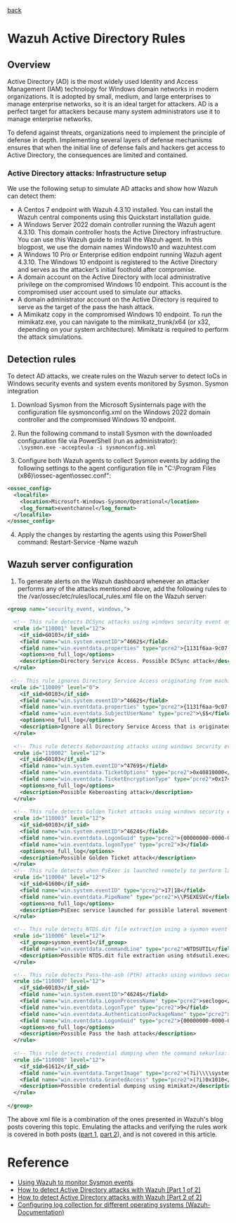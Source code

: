[back](./README.md)

# Wazuh Active Directory Rules
 
## Overview

Active Directory (AD) is the most widely used Identity and Access Management (IAM) technology for Windows domain networks in modern organizations. It is adopted by small, medium, and large enterprises to manage enterprise networks, so it is an ideal target for attackers. AD is a perfect target for attackers because many system administrators use it to manage enterprise networks.

To defend against threats, organizations need to implement the principle of defense in depth. Implementing several layers of defense mechanisms ensures that when the initial line of defense fails and hackers get access to Active Directory, the consequences are limited and contained. 

### Active Directory attacks: Infrastructure setup

We use the following setup to simulate AD attacks and show how Wazuh can detect them:

- A Centos 7 endpoint with Wazuh 4.3.10 installed. You can install the Wazuh central components using this Quickstart installation guide.
- A Windows Server 2022 domain controller running the Wazuh agent 4.3.10. This domain controller hosts the Active Directory infrastructure. You can use this Wazuh guide to install the Wazuh agent. In this blogpost, we use the domain names Windows10 and wazuhtest.com
- A Windows 10 Pro or Enterprise edition endpoint running Wazuh agent 4.3.10. The Windows 10 endpoint is registered to the Active Directory and serves as the attacker’s initial foothold after compromise. 
- A domain account on the Active Directory with local administrative privilege on the compromised Windows 10 endpoint. This account is the compromised user account used to simulate our attacks. 
- A domain administrator account on the Active Directory is required to serve as the target of the pass the hash attack.
- A Mimikatz copy in the compromised Windows 10 endpoint. To run the mimikatz.exe, you can navigate to the mimikatz_trunk/x64 (or x32, depending on your system architecture). Mimikatz is required to perform the attack simulations.

## Detection rules

To detect AD attacks, we create rules on the Wazuh server to detect IoCs in Windows security events and system events monitored by Sysmon.
Sysmon integration

1. Download Sysmon from the Microsoft Sysinternals page with the configuration file sysmonconfig.xml on the Windows 2022 domain controller and the compromised Windows 10  endpoint.

2. Run the following command to install Sysmon with the downloaded configuration file via PowerShell (run as administrator):  
`.\sysmon.exe -accepteula -i sysmonconfig.xml`

3. Configure both Wazuh agents to collect Sysmon events by adding the following settings to the agent configuration file in "C:\Program Files (x86)\ossec-agent\ossec.conf":
```xml
<ossec_config>
  <localfile>    
    <location>Microsoft-Windows-Sysmon/Operational</location>
    <log_format>eventchannel</log_format>
  </localfile>
</ossec_config>
```

4. Apply the changes by restarting the agents using this PowerShell command:
Restart-Service -Name wazuh

## Wazuh server configuration

1. To generate alerts on the Wazuh dashboard whenever an attacker performs any of the attacks mentioned above,  add the following rules to the /var/ossec/etc/rules/local_rules.xml file on the Wazuh server:

```xml
<group name="security_event, windows,">

  <!-- This rule detects DCSync attacks using windows security event on the domain controller -->
  <rule id="110001" level="12">
    <if_sid>60103</if_sid>
    <field name="win.system.eventID">^4662$</field>
    <field name="win.eventdata.properties" type="pcre2">{1131f6aa-9c07-11d1-f79f-00c04fc2dcd2}|{19195a5b-6da0-11d0-afd3-00c04fd930c9}</field>
    <options>no_full_log</options>
    <description>Directory Service Access. Possible DCSync attack</description>
  </rule>
 
 <!-- This rule ignores Directory Service Access originating from machine accounts containing $ -->
 <rule id="110009" level="0">
    <if_sid>60103</if_sid>
    <field name="win.system.eventID">^4662$</field>
    <field name="win.eventdata.properties" type="pcre2">{1131f6aa-9c07-11d1-f79f-00c04fc2dcd2}|{19195a5b-6da0-11d0-afd3-00c04fd930c9}</field>
    <field name="win.eventdata.SubjectUserName" type="pcre2">\$$</field>
    <options>no_full_log</options>
    <description>Ignore all Directory Service Access that is originated from a machine account containing $</description>
  </rule>
 
  <!-- This rule detects Keberoasting attacks using windows security event on the domain controller -->
  <rule id="110002" level="12">
    <if_sid>60103</if_sid>
    <field name="win.system.eventID">^4769$</field>
    <field name="win.eventdata.TicketOptions" type="pcre2">0x40810000</field>
    <field name="win.eventdata.TicketEncryptionType" type="pcre2">0x17</field>
    <options>no_full_log</options>
    <description>Possible Keberoasting attack</description>
  </rule>
 
  <!-- This rule detects Golden Ticket attacks using windows security events on the domain controller -->
  <rule id="110003" level="12">
    <if_sid>60103</if_sid>
    <field name="win.system.eventID">^4624$</field>
    <field name="win.eventdata.LogonGuid" type="pcre2">{00000000-0000-0000-0000-000000000000}</field>
    <field name="win.eventdata.logonType" type="pcre2">3</field>
    <options>no_full_log</options>
    <description>Possible Golden Ticket attack</description>
  </rule>
  <!-- This rule detects when PsExec is launched remotely to perform lateral movement within the domain. The rule uses Sysmon events collected from the domain controller. -->
  <rule id="110004" level="12">
    <if_sid>61600</if_sid>
    <field name="win.system.eventID" type="pcre2">17|18</field>
    <field name="win.eventdata.PipeName" type="pcre2">\\PSEXESVC</field>
    <options>no_full_log</options>
    <description>PsExec service launched for possible lateral movement within the domain</description>
  </rule>

  <!-- This rule detects NTDS.dit file extraction using a sysmon event captured on the domain controller -->
  <rule id="110006" level="12">
    <if_group>sysmon_event1</if_group>
    <field name="win.eventdata.commandLine" type="pcre2">NTDSUTIL</field>
    <description>Possible NTDS.dit file extraction using ntdsutil.exe</description>
  </rule>

  <!-- This rule detects Pass-the-ash (PtH) attacks using windows security event 4624 on the compromised endpoint -->
  <rule id="110007" level="12">
    <if_sid>60103</if_sid>
    <field name="win.system.eventID">^4624$</field>
    <field name="win.eventdata.LogonProcessName" type="pcre2">seclogo</field>
    <field name="win.eventdata.LogonType" type="pcre2">9</field>
    <field name="win.eventdata.AuthenticationPackageName" type="pcre2">Negotiate</field>
    <field name="win.eventdata.LogonGuid" type="pcre2">{00000000-0000-0000-0000-000000000000}</field>
    <options>no_full_log</options>
    <description>Possible Pass the hash attack</description>
  </rule>
  
  <!-- This rule detects credential dumping when the command sekurlsa::logonpasswords is run on mimikatz -->
  <rule id="110008" level="12">
    <if_sid>61612</if_sid>
    <field name="win.eventdata.TargetImage" type="pcre2">(?i)\\\\system32\\\\lsass.exe</field>
    <field name="win.eventdata.GrantedAccess" type="pcre2">(?i)0x1010</field>
    <description>Possible credential dumping using mimikatz</description>
  </rule>
  
</group>
```

The above xml file is a combination of the ones presented in Wazuh's blog posts covering this topic. Emulating the attacks and verifying the rules work is covered in both posts ([part 1](https://wazuh.com/blog/how-to-detect-active-directory-attacks-with-wazuh-part-1-of-2/), [part 2](https://wazuh.com/blog/how-to-detect-active-directory-attacks-with-wazuh-part-2/)), and is not covered in this article. 

# Reference

- [Using Wazuh to monitor Sysmon events](https://wazuh.com/blog/using-wazuh-to-monitor-sysmon-events/)
- [How to detect Active Directory attacks with Wazuh [Part 1 of 2]](https://wazuh.com/blog/how-to-detect-active-directory-attacks-with-wazuh-part-1-of-2/)
- [How to detect Active Directory attacks with Wazuh [Part 2 of 2]](https://wazuh.com/blog/how-to-detect-active-directory-attacks-with-wazuh-part-2/)
- [Configuring log collection for different operating systems (Wazuh-Documentation)](https://documentation.wazuh.com/current/user-manual/capabilities/log-data-collection/configuration.html#windows)